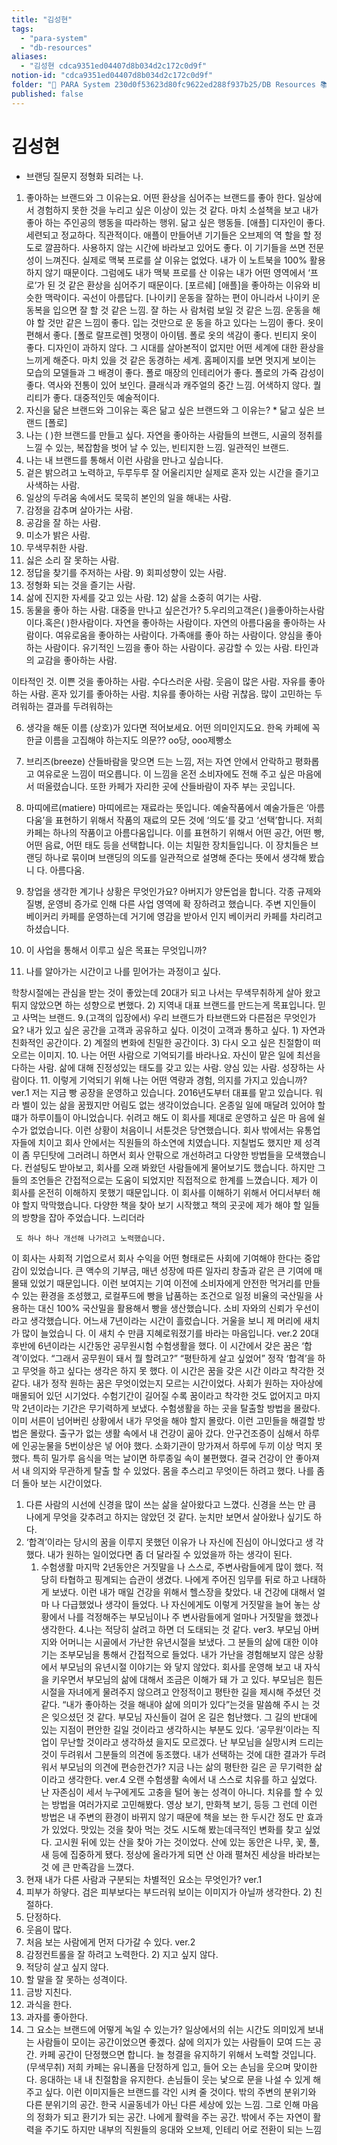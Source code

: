 ```yaml
---
title: "김성현"
tags:
  - "para-system"
  - "db-resources"
aliases:
  - "김성현 cdca9351ed04407d8b034d2c172c0d9f"
notion-id: "cdca9351ed04407d8b034d2c172c0d9f"
folder: "🚀 PARA System 230d0f53623d80fc9622ed288f937b25/DB Resources 📚 230d0f53623d81c88513e5dd43d84c47/음워크숍 538c54d853e2488e83fd3053d148677c/브랜드 질문지 77d9dc05e7274298a5ec2b4fc5b4cc6f"
published: false
---
```


# 김성현

* 브랜딩 질문지
  정형화 되려는 나.

1. 좋아하는 브랜드와 그 이유는요.
   어떤 환상을 심어주는 브랜드를 좋아 한다.
   일상에서 경험하지 못한 것을 누리고 싶은 이상이 있는 것 같다.
   마치 소설책을 보고 내가 좋아 하는 주인공의 행동을 따라하는 행위. 닮고 싶은 행동들.
   [애플]
   디자인이 좋다. 세련되고 정교하다. 직관적이다. 애플이 만들어낸 기기들은 오브제의 역 할을 할 정도로 깔끔하다. 사용하지 않는 시간에 바라보고 있어도 좋다.
   이 기기들을 쓰면 전문성이 느껴진다. 실제로 맥북 프로를 살 이유는 없었다. 내가 이 노트북을 100% 활용하지 않기 때문이다. 그럼에도 내가 맥북 프로를 산 이유는 내가 어떤 영역에서 ‘프로’가 된 것 같은 환상을 심어주기 때문이다.
   [포르쉐]
   [애플]을 좋아하는 이유와 비슷한 맥락이다. 곡선이 아름답다. [나이키]
   운동을 잘하는 편이 아니라서 나이키 운동복을 입으면 잘 할 것 같은 느낌. 잘 하는 사 람처럼 보일 것 같은 느낌. 운동을 해야 할 것만 같은 느낌이 좋다. 입는 것만으로 운 동을 하고 있다는 느낌이 좋다. 옷이 편해서 좋다.
   [폴로 랄프로렌]
   멋쟁이 아이템. 폴로 옷의 색감이 좋다. 빈티지 옷이 좋다. 디자인이 과하지 않다.
   그 시대를 살아본적이 없지만 어떤 세계에 대한 환상을 느끼게 해준다.
   마치 있을 것 같은 동경하는 세계. 홈페이지를 보면 멋지게 보이는 모습의 모델들과 그 배경이 좋다. 폴로 매장의 인테리어가 좋다. 폴로의 가죽 감성이 좋다. 역사와 전통이 있어 보인다. 클래식과 캐주얼의 중간 느낌. 어색하지 않다. 퀄리티가 좋다. 대중적인듯 예술적이다.
2. 자신을 닮은 브랜드와 그이유는 혹은 닮고 싶은 브랜드와 그 이유는? \* 닮고 싶은 브랜드 [폴로]
3. 나는 ( )한 브랜드를 만들고 싶다.
   자연을 좋아하는 사람들의 브랜드, 시골의 정취를 느낄 수 있는, 복잡함을 벗어 날 수 있는, 빈티지한 느낌. 일관적인 브랜드.
4. 나는 내 브랜드를 통해서 이런 사람을 만나고 싶습니다.
5. 겉은 밝으려고 노력하고, 두루두루 잘 어울리지만 실제로 혼자 있는 시간을 즐기고 사색하는 사람.
6. 일상의 두려움 속에서도 묵묵히 본인의 일을 해내는 사람.
7. 감정을 감추며 살아가는 사람.
8. 공감을 잘 하는 사람.
9. 미소가 밝은 사람.
10. 무색무취한 사람.
11. 싫은 소리 잘 못하는 사람.
12. 정답을 찾기를 주저하는 사람. 9) 회피성향이 있는 사람.
13. 정형화 되는 것을 즐기는 사람.
14. 삶에 진지한 자세를 갖고 있는 사람. 12) 삶을 소중히 여기는 사람.
15. 동물을 좋아 하는 사람.
    대중을 만나고 싶은건가?
    5.우리의고객은( )을좋아하는사람이다.혹은( )한사람이다.
    자연을 좋아하는 사람이다.
    자연의 아름다움을 좋아하는 사람이다. 여유로움을 좋아하는 사람이다. 가족애를 좋아 하는 사람이다.
    양심을 좋아하는 사람이다.
    유기적인 느낌을 좋아 하는 사람이다. 공감할 수 있는 사람.
    타인과의 교감을 좋아하는 사람.

이타적인 것.
이쁜 것을 좋아하는 사람. 수다스러운 사람.
웃음이 많은 사람.
자유를 좋아하는 사람.
혼자 있기를 좋아하는 사람. 치유를 좋아하는 사람 귀찮음.
많이 고민하는 두려워하는 결과를 두려워하는

6. 생각을 해둔 이름 (상호)가 있다면 적어보세요. 어떤 의미인지도요.
   한옥 카페에 꼭 한글 이름을 고집해야 하는지도 의문?? oo당, ooo제빵소

7. 브리즈(breeze)
   산들바람을 맞으면 드는 느낌, 저는 자연 안에서 안락하고 평화롭고 여유로운 느낌이 떠오릅니다. 이 느낌을 온전 소비자에도 전해 주고 싶은 마음에서 떠올렸습니다. 또한 카페가 자리한 곳에 산들바람이 자주 부는 곳입니다.

8. 마띠에르(matiere)
   마띠에르는 재료라는 뜻입니다. 예술작품에서 예술가들은 ‘아름다움’을 표현하기 위해서 작품의 재료의 모든 것에 ‘의도’를 갖고 ‘선택’합니다.
   저희 카페는 하나의 작품이고 아름다움입니다. 이를 표현하기 위해서 어떤 공간, 어떤 빵, 어떤 음료, 어떤 태도 등을 선택합니다. 이는 치밀한 장치들입니다. 이 장치들은 브 랜딩 하나로 묶이며 브랜딩의 의도를 일관적으로 설명해 준다는 뜻에서 생각해 봤습니 다. 아름다움.

9. 창업을 생각한 계기나 상황은 무엇인가요?
   아버지가 양돈업을 합니다. 각종 규제와 질병, 운영비 증가로 인해 다른 사업 영역에 확 장하려고 했습니다. 주변 지인들이 베이커리 카페를 운영하는데 거기에 영감을 받아서 인지 베이커리 카페를 차리려고 하셨습니다.

10. 이 사업을 통해서 이루고 싶은 목표는 무엇입니까?

11. 나를 알아가는 시간이고 나를 믿어가는 과정이고 싶다.

학창시절에는 관심을 받는 것이 좋았는데 20대가 되고 나서는 무색무취하게 살아 왔고 튀지 않았으면 하는 성향으로 변했다.
2) 지역내 대표 브랜드를 만드는게 목표입니다. 믿고 사먹는 브랜드.
9.(고객의 입장에서) 우리 브랜드가 타브랜드와 다른점은 무엇인가요?
내가 있고 싶은 공간을 고객과 공유하고 싶다. 이것이 고객과 통하고 싶다. 1) 자연과 친화적인 공간이다.
2) 계절의 변화에 친밀한 공간이다.
3) 다시 오고 싶은 친절함이 떠오르는 이미지.
10\. 나는 어떤 사람으로 기억되기를 바라나요.
자신이 맡은 일에 최선을 다하는 사람. 삶에 대해 진정성있는 태도를 갖고 있는 사람. 양심 있는 사람. 성장하는 사람이다.
11\. 이렇게 기억되기 위해 나는 어떤 역량과 경험, 의지를 가지고 있습니까?
ver.1
저는 지금 빵 공장을 운영하고 있습니다. 2016년도부터 대표를 맡고 있습니다. 워라 벨이 있는 삶을 꿈꿨지만 어림도 없는 생각이었습니다. 온종일 일에 매달려 있어야 할 떄가 하루이틀이 아니었습니다. 쉬려고 해도 이 회사를 제대로 운영하고 싶은 마 음에 쉴 수가 없었습니다. 이런 상황이 처음이니 서툰것은 당연했습니다.
회사 밖에서는 유통업자들에 치이고 회사 안에서는 직원들의 하소연에 치였습니다. 지칠법도 했지만 제 성격이 좀 무딘탓에 그러려니 하면서 회사 안팎으로 개선하려고 다양한 방법들을 모색했습니다.
컨설팅도 받아보고, 회사를 오래 봐왔던 사람들에게 물어보기도 했습니다. 하지만 그 들의 조언들은 간접적으로는 도움이 되었지만 직접적으로 한계를 느꼈습니다. 제가 이 회사를 온전히 이해하지 못했기 때문입니다.
이 회사를 이해하기 위해서 어디서부터 해야 할지 막막했습니다. 다양한 책을 찾아 보기 시작했고 책의 곳곳에 제가 해야 할 일들의 방향을 잡아 주었습니다. 느리더라

```
 도 하나 하나 개선해 나가려고 노력했습니다.

```

이 회사는 사회적 기업으로서 회사 수익을 어떤 형태로든 사회에 기여해야 한다는 중압감이 있었습니다. 큰 액수의 기부금, 매년 성장에 따른 일자리 창출과 같은 큰 기여에 매몰돼 있었기 때문입니다. 이런 보여지는 기여 이전에 소비자에게 안전한 먹거리를 만들 수 있는 환경을 조성했고, 로컬푸드에 빵을 납품하는 조건으로 일정 비율의 국산밀을 사용하는 대신 100% 국산밀을 활용해서 빵을 생산했습니다. 소비 자와의 신뢰가 우선이라고 생각했습니다.
어느새 7년이라는 시간이 흘렀습니다. 거울을 보니 제 머리에 새치가 많이 늘었습니 다. 이 새치 수 만큼 지혜로워졌기를 바라는 마음입니다.
ver.2
20대 후반에 6년이라는 시간동안 공무원시험 수험생활을 했다. 이 시간에서 갖은 꿈은 ‘합격’이었다. “그래서 공무원이 돼서 뭘 할려고?” “평탄하게 살고 싶었어” 정작 ‘합격’을 하고 무엇을 하고 싶다는 생각은 하지 못 했다. 이 시간은 꿈을 갖은 시간 이라고 착각한 것 같다.
내가 정작 원하는 꿈은 무엇이었는지 모르는 시간이었다. 사회가 원하는 자아상에 매몰되어 있던 시기었다. 수험기간이 길어질 수록 꿈이라고 착각한 것도 없어지고 마지막 2년이라는 기간은 무기력하게 보냈다.
수험생활을 하는 곳을 탈출할 방법을 몰랐다. 이미 서른이 넘어버린 상황에서 내가 무엇을 해야 할지 몰랐다. 이런 고민들을 해결할 방법은 몰랐다. 출구가 없는 생활 속에서 내 건강이 곪아 갔다. 안구건조증이 심해서 하루에 인공눈물을 5번이상은 넣 어야 했다. 소화기관이 망가져서 하루에 두끼 이상 먹지 못했다. 특히 밀가루 음식을 먹는 날이면 하루종일 속이 불편했다.
결국 건강이 안 좋아져서 내 의지와 무관하게 탈출 할 수 있었다.
몸을 추스리고 무엇이든 하려고 했다. 나를 좀 더 돌아 보는 시간이었다.

1. 다른 사람의 시선에 신경을 많이 쓰는 삶을 살아왔다고 느꼈다. 신경을 쓰는 만 큼 나에게 무엇을 갖추려고 하지는 않았던 것 같다. 눈치만 보면서 살아왔나 싶기도 하다.
2. ‘합격’이라는 당시의 꿈을 이루지 못했던 이유가 나 자신에 진심이 아니었다고 생 각했다. 내가 원하는 일이었다면 좀 더 달라질 수 있었을까 하는 생각이 된다.
   1. 수험생활 마지막 2년동안은 거짓말을 나 스스로, 주변사람들에게 많이 했다.
      적당히 타협하고 핑계되는 습관이 생겼다. 나에게 주어진 임무를 뒤로 하고 나태하 게 보냈다. 이런 내가 매일 건강을 위해서 헬스장을 찾았다. 내 건강에 대해서 얼마 나 다급했었나 생각이 들었다.
      나 자신에게도 이렇게 거짓말을 늘어 놓는 상황에서 나를 걱정해주는 부모님이나 주 변사람들에게 얼마나 거짓말을 했겠나 생각한다.
      4.나는 적당히 살려고 하면 더 도태되는 것 같다.
      ver3. 부모님
      아버지와 어머니는 시골에서 가난한 유년시절을 보냈다. 그 분들의 삶에 대한 이야 기는 조부모님을 통해서 간접적으로 들었다. 내가 가난을 경험해보지 않은 상황에서 부모님의 유년시절 이야기는 와 닿지 않았다.
      회사를 운영해 보고 내 자식을 키우면서 부모님의 삶에 대해서 조금은 이해가 돼 가 고 있다.
      부모님은 힘든 시절을 자녀에게 물려주지 않으려고 안정적이고 평탄한 길을 제시해 주셨던 것 같다. “내가 좋아하는 것을 해내야 삶에 의미가 있다”는것을 말씀해 주시 는 것은 잊으셨던 것 같다.
      부모님 자신들이 걸어 온 길은 험난했다. 그 길의 반대에 있는 지점이 편안한 길일 것이라고 생각하시는 부분도 있다. ‘공무원’이라는 직업이 무난할 것이라고 생각하셨 을지도 모르겠다.
      난 부모님을 실망시켜 드리는 것이 두려워서 그분들의 의견에 동조했다.
      내가 선택하는 것에 대한 결과가 두려워서 부모님의 의견에 편승한건가?
      지금 나는 삶의 평탄한 길은 곧 무기력한 삶이라고 생각한다.
      ver.4
      오랜 수험생활 속에서 내 스스로 치유를 하고 싶었다. 난 자존심이 세서 누구에게도 고충을 털어 놓는 성격이 아니다.
      치유를 할 수 있는 방법을 여러가지로 고민해봤다. 영상 보기, 만화책 보기, 등등 그 런데 이런 방법은 내 주변의 환경이 바뀌지 않기 때문에 책을 보는 한 두시간 정도 만 효과가 있었다. 맛있는 것을 찾아 먹는 것도 시도해 봤는데극적인 변화를 찾고 싶었다. 고시원 뒤에 있는 산을 찾아 가는 것이었다. 산에 있는 동안은 나무, 꽃, 풀, 새 등에 집중하게 됐다. 정상에 올라가게 되면 산 아래 펼쳐진 세상을 바라보는 것 에 큰 만족감을 느꼈다.
3. 현재 내가 다른 사람과 구분되는 차별적인 요소는 무엇인가?
   ver.1
4. 피부가 하얗다. 검은 피부보다는 부드러워 보이는 이미지가 아닐까 생각한다. 2) 친절하다.
5. 단정하다.
6. 웃음이 많다.
7. 처음 보는 사람에게 먼저 다가갈 수 있다.
   ver.2
8. 감정컨트롤을 잘 하려고 노력한다. 2) 지고 싶지 않다.
9. 적당히 살고 싶지 않다.
10. 할 말을 잘 못하는 성격이다.
11. 금방 지친다.
12. 과식을 한다.
13. 과자를 좋아한다.
14. 그 요소는 브랜드에 어떻게 녹일 수 있는가?
    일상에서의 쉬는 시간도 의미있게 보내는 사람들이 모이는 공간이었으면 좋겠다. 삶에 의지가 있는 사람들이 모여 드는 공간.
    카페 공간이 단정했으면 합니다.
    늘 청결을 유지하기 위해서 노력할 것입니다.(무색무취)
    저희 카페는 유니폼을 단정하게 입고, 들어 오는 손님을 웃으며 맞이한다. 응대하는 내 내 친절함을 유지한다. 손님들이 웃는 낯으로 문을 나설 수 있게 해주고 싶다.
    이런 이미지들은 브랜드를 각인 시켜 줄 것이다.
    밖의 주변의 분위기와 다른 분위기의 공간. 한국 시골동네가 아닌 다른 세상에 있는 느낌. 그로 인해 마음의 정화가 되고 환기가 되는 공간. 나에게 활력을 주는 공간. 밖에서 주는 자연이 활력을 주기도 하지만 내부의 직원들의 응대와 오브제, 인테리 어로 전환이 되는 느낌
